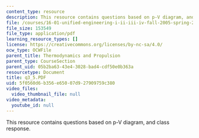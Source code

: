 ```yaml
---
content_type: resource
description: This resource contains questions based on p-V diagram, and class response.
file: /courses/16-01-unified-engineering-i-ii-iii-iv-fall-2005-spring-2006/5f0560d6b356e65007d927909759c380_q3_5.PDF
file_size: 153549
file_type: application/pdf
learning_resource_types: []
license: https://creativecommons.org/licenses/by-nc-sa/4.0/
ocw_type: OCWFile
parent_title: Thermodynamics and Propulsion
parent_type: CourseSection
parent_uid: 05b2ba63-43e4-3028-bad4-cdf50e0b363a
resourcetype: Document
title: q3_5.PDF
uid: 5f0560d6-b356-e650-07d9-27909759c380
video_files:
  video_thumbnail_file: null
video_metadata:
  youtube_id: null
---
```

This resource contains questions based on p-V diagram, and class response.